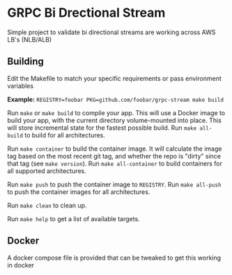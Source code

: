 # GRPC Bi Drectional Stream

Simple project to validate bi directional streams are working across AWS LB's (NLB/ALB)
## Building
Edit the Makefile to match your specific requirements or pass environment variables

**Example:**
`REGISTRY=foobar PKG=github.com/foobar/grpc-stream make build`

Run `make` or `make build` to compile your app.  This will use a Docker image
to build your app, with the current directory volume-mounted into place.  This
will store incremental state for the fastest possible build.  Run `make
all-build` to build for all architectures.

Run `make container` to build the container image.  It will calculate the image
tag based on the most recent git tag, and whether the repo is "dirty" since
that tag (see `make version`).  Run `make all-container` to build containers
for all supported architectures.

Run `make push` to push the container image to `REGISTRY`.  Run `make all-push`
to push the container images for all architectures.

Run `make clean` to clean up.

Run `make help` to get a list of available targets.

## Docker
A docker compose file is provided that can be tweaked to get this working in docker 



